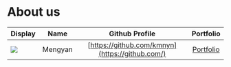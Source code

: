 # About us

Display |  Name  | Github Profile | Portfolio 
--------|:------:|:--------------:|:---------:
![](https://via.placeholder.com/100.png?text=Photo) | Mengyan | [https://github.com/kmnyn](https://github.com/) | [Portfolio](docs/team/johndoe.md)


